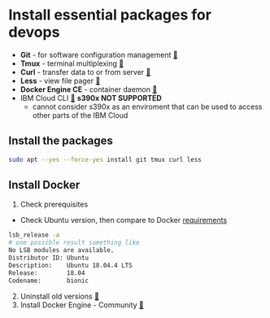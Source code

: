 # Install essential packages for devops

* __Git__ - for software configuration management [:link:](https://git-scm.com/)
* __Tmux__ - terminal multiplexing [:link:](https://github.com/tmux/tmux)
* __Curl__ - transfer data to or from server [:link:](http://manpages.ubuntu.com/manpages/bionic/man1/curl.1.html)
* __Less__ - view file pager [:link:](https://manpages.ubuntu.com/manpages/bionic/en/man1/less.1.html)
* __Docker Engine CE__ -  container daemon [:link:](https://docs.docker.com/install/linux/docker-ce/ubuntu/)
* IBM Cloud CLI [:link:](https://github.com/IBM-Cloud/ibm-cloud-cli-release) __s390x NOT SUPPORTED__ 
  * cannot consider s390x as an enviroment that can be used to access other parts of the IBM Cloud

## Install the packages

```bash
sudo apt --yes --force-yes install git tmux curl less
```

## Install Docker

1. Check prerequisites

* Check Ubuntu version, then compare to Docker [requirements](https://docs.docker.com/install/linux/docker-ce/ubuntu/#os-requirements)
```bash
lsb_release -a
# one possible result something like
No LSB modules are available.
Distributor ID: Ubuntu
Description:    Ubuntu 18.04.4 LTS
Release:        18.04
Codename:       bionic
```

2. Uninstall old versions [:link:](https://docs.docker.com/install/linux/docker-ce/ubuntu/#uninstall-old-versions)
3. Install Docker Engine - Community [:link:](https://docs.docker.com/install/linux/docker-ce/ubuntu/#install-docker-engine---community)
